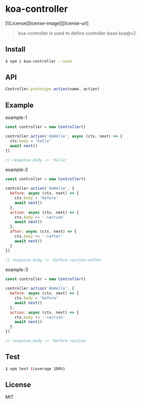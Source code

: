 # koa-controller

[![License][license-image]][license-url]

> koa-controller is used to define controller base koa@v2.

## Install

```sh
$ npm i koa-controller --save
```

## API

```js
Controller.prototype.action(name, action)
```

## Example

example-1

```js
const controller = new Controller()

controller.action('doHello', async (ctx, next) => {
  ctx.body = 'hello'
  await next()
})

// response.body -> 'hello'
```

example-2

```js
const controller = new Controller()

controller.action('doHello', {
  before: async (ctx, next) => {
    ctx.body = 'before'
    await next()
  },
  action: async (ctx, next) => {
    ctx.body += '->action'
    await next()
  },
  after: async (ctx, next) => {
    ctx.body += '->after'
    await next()
  }
})

// response.body -> 'before->action->after
```

example-3

```js
const controller = new Controller()

controller.action('doHello', {
  before: async (ctx, next) => {
    ctx.body = 'before'
    await next()
  },
  action: async (ctx, next) => {
    ctx.body += '->action'
    await next()
  }
})

// response.body -> 'before->action
```

## Test

```sh
$ npm test (coverage 100%)
```

## License

MIT
